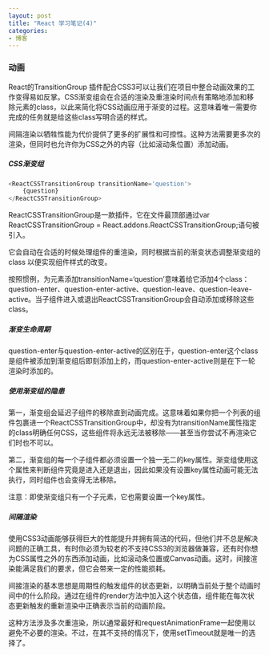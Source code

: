 ```yaml
---
layout: post
title: "React 学习笔记(4)"
categories:
- 博客
---
```


### 动画

React的TransitionGroup 插件配合CSS3可以让我们在项目中整合动画效果的工作变得易如反掌。CSS渐变组会在合适的渲染及重渲染时间点有策略地添加和移除元素的class，以此来简化将CSS动画应用于渐变的过程。这意味着唯一需要你完成的任务就是给这些class写明合适的样式。

间隔渲染以牺牲性能为代价提供了更多的扩展性和可控性。这种方法需要更多次的渲染，但同时也允许你为CSS之外的内容（比如滚动条位置）添加动画。

##### CSS渐变组

```javascript
<ReactCSSTransitionGroup transitionName='question'>
	{question}
</ReactCSSTransitionGroup>
```
ReactCSSTransitionGroup是一款插件，它在文件最顶部通过var ReactCSSTransitionGroup = React.addons.ReactCSSTransitionGroup;语句被引入。

它会自动在合适的时候处理组件的重渲染，同时根据当前的渐变状态调整渐变组的class 以便实现组件样式的改变。

按照惯例，为元素添加transitionName=‘question’意味着给它添加4个class：question-enter、question-enter-active、question-leave、question-leave-active。当子组件进入或退出ReactCSSTransitionGroup会自动添加或移除这些class。

##### 渐变生命周期

question-enter与question-enter-active的区别在于，question-enter这个class是组件被添加到渐变组后即刻添加上的，而question-enter-active则是在下一轮渲染时添加的。

##### 使用渐变组的隐患

第一，渐变组会延迟子组件的移除直到动画完成。这意味着如果你把一个列表的组件包裹进一个ReactCSSTransitionGroup中，却没有为transitionName属性指定的class明确任何CSS，这些组件将永远无法被移除——甚至当你尝试不再渲染它们时也不可以。

第二，渐变组的每一个子组件都必须设置一个独一无二的key属性。渐变组使用这个属性来判断组件究竟是进入还是退出，因此如果没有设置key属性动画可能无法执行，同时组件也会变得无法移除。

注意：即使渐变组只有一个子元素，它也需要设置一个key属性。

##### 间隔渲染

使用CSS3动画能够获得巨大的性能提升并拥有简洁的代码，但他们并不总是解决问题的正确工具，有时你必须为较老的不支持CSS3的浏览器做兼容，还有时你想为CSS属性之外的东西添加动画，比如滚动条位置或Canvas动画。这时，间接渲染能满足我们的要求，但它会带来一定的性能损耗。

间接渲染的基本思想是周期性的触发组件的状态更新，以明确当前处于整个动画时间中的什么阶段。通过在组件的render方法中加入这个状态值，组件能在每次状态更新触发的重新渲染中正确表示当前的动画阶段。

这种方法涉及多次重渲染，所以通常最好和requestAnimationFrame一起使用以避免不必要的渲染。不过，在其不支持的情况下，使用setTimeout就是唯一的选择了。
